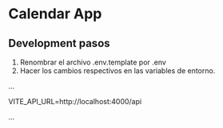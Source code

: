 # Calendar App



## Development pasos

1. Renombrar el archivo .env.template por .env
2. Hacer los cambios respectivos en las variables de entorno.

...

VITE_API_URL=http://localhost:4000/api

...